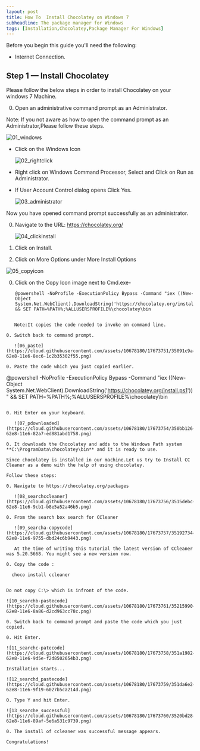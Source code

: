 ```yaml
---
layout: post
title: How To  Install Chocolatey on Windows 7
subheadline: The package manager for Windows
tags: [Installation,Chocolatey,Package Manager For Windows]
---
```


Before you begin this guide you'll need the following:

- Internet Connection.

## Step 1 — Install Chocolatey

Please follow the below steps in order to install Chocolatey on your windows 7 Machine.

0. Open an administrative command prompt as an Administrator.

Note: If you not aware as how to open the command prompt as an Administrator,Please follow these steps.


   ![01_windows](https://cloud.githubusercontent.com/assets/10678180/17673749/34f35ebe-62e8-11e6-9271-8ed95d43d1e2.png)

- Click on the Windows Icon 

   ![02_rightclick](https://cloud.githubusercontent.com/assets/10678180/17673750/35011856-62e8-11e6-9575-1797a46a5571.png)

- Right click on Windows Command Processor, Select and Click on Run as Administrator.
- If User Account Control dialog opens Click Yes.

   ![03_administrator](https://cloud.githubusercontent.com/assets/10678180/17673752/350a6ff0-62e8-11e6-9abb-95aaadf65eaf.png)


Now you have opened command prompt successfully as an administrator.

0. Navigate to the URL: https://chocolatey.org/
 
   ![04_clickinstall](https://cloud.githubusercontent.com/assets/10678180/17673753/350b31f6-62e8-11e6-8551-0a732c28ab67.png)

0. Click on Install.

0. Click on More Options under More Install Options 

![05_copyicon](https://cloud.githubusercontent.com/assets/10678180/17673755/350f5c86-62e8-11e6-859e-a3236f595c94.png)

0. Click on the Copy Icon image next to  Cmd.exe-  


   ```
   @powershell -NoProfile -ExecutionPolicy Bypass -Command "iex ((New-Object System.Net.WebClient).DownloadString('https://chocolatey.org/install.ps1'))" && SET PATH=%PATH%;%ALLUSERSPROFILE%\chocolatey\bin
```

   Note:It copies the code needed to invoke on command line.

0. Switch back to command prompt.

   ![06_paste](https://cloud.githubusercontent.com/assets/10678180/17673751/35091c9a-62e8-11e6-8ec6-1c2b35302f55.png)

0. Paste the code which you just copied earlier.

   ```
   @powershell -NoProfile -ExecutionPolicy Bypass -Command "iex ((New-Object System.Net.WebClient).DownloadString('https://chocolatey.org/install.ps1'))" && SET PATH=%PATH%;%ALLUSERSPROFILE%\chocolatey\bin
```

0. Hit Enter on your keyboard. 

   ![07_pdownloaded](https://cloud.githubusercontent.com/assets/10678180/17673754/350bb126-62e8-11e6-82a7-ed881abd1758.png)

0. It downloads the Chocolatey and adds to the Windows Path system **C:\ProgramData\chocolatey\bin** and it is ready to use.

Since chocolatey is installed in our machine.Let us try to Install CC Cleaner as a demo with the help of using chocolatey.

Follow these steps:

0. Navigate to https://chocolatey.org/packages

   ![08_searchccleaner](https://cloud.githubusercontent.com/assets/10678180/17673756/3515debc-62e8-11e6-9cb1-b8e5a52a46b5.png)

0. From the search box search for CCleaner

   ![09_searcha-copycode](https://cloud.githubusercontent.com/assets/10678180/17673757/35192734-62e8-11e6-9755-dbd24c6b9443.png)
   
   At the time of writing this tutorial the latest version of CCleaner was 5.20.5668. You might see a new version now.
   
0. Copy the code : 

   ```
      choco install ccleaner
   ```
   
  Do not copy C:\> which is infront of the code.

   ![10_searchb-pastecode](https://cloud.githubusercontent.com/assets/10678180/17673761/35215990-62e8-11e6-8a86-d2cd963cc78c.png)

0. Switch back to command prompt and paste the code which you just copied.

0. Hit Enter.

   ![11_searchc-patecode](https://cloud.githubusercontent.com/assets/10678180/17673758/351a1982-62e8-11e6-9d5e-f2d8502654b3.png)

   Installation starts...

   ![12_searchd_pastecode](https://cloud.githubusercontent.com/assets/10678180/17673759/351da6e2-62e8-11e6-9f19-6027b5ca214d.png)

0. Type Y and hit Enter.

   ![13_searche_successful](https://cloud.githubusercontent.com/assets/10678180/17673760/3520bd28-62e8-11e6-89af-5e6a531c9739.png)

0. The install of ccleaner was successful message appears.

Congratulations! 
